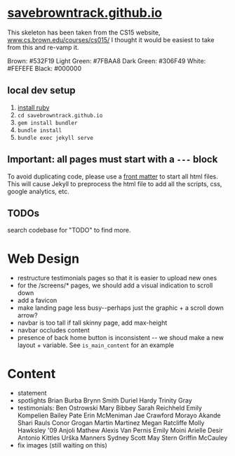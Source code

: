 # [savebrowntrack.github.io](https://savebrowntrack.github.io)

This skeleton has been taken from the CS15 website, www.cs.brown.edu/courses/cs015/
I thought it would be easiest to take from this and re-vamp it.

Brown: #532F19
Light Green: #7FBAA8
Dark Green: #306F49
White: #FEFEFE
Black: #000000

## local dev setup
1. [install ruby](https://jekyllrb.com/docs/installation/)
2. `cd savebrowntrack.github.io`
3. `gem install bundler`
4. `bundle install`
5. `bundle exec jekyll serve`

## Important: all pages must start with a `---` block
To avoid duplicating code, please use a [front matter](https://jekyllrb.com/docs/front-matter/)
to start all html files. This will cause Jekyll to preprocess the html file to
add all the scripts, css, google analytics, etc.

## TODOs
search codebase for "TODO" to find more.

# Web Design
- restructure testimonials pages so that it is easier to upload new ones
- for the /screens/* pages, we should add a visual indication to scroll down
- add a favicon
- make landing page less busy--perhaps just the graphic + a scroll down arrow?
- navbar is too tall if tall skinny page, add max-height
- navbar occludes content
- presence of back home button is inconsistent -- we shoud make a new layout + variable. See `is_main_content` for an example

# Content
- statement
- spotlights
Brian Burba
Brynn Smith
Duriel Hardy
Trinity Gray
- testimonials:
Ben Ostrowski
Mary Bibbey
Sarah Reichheld
Emily Kompelien
Bailey Pate
Erin McMeniman
Jae Crawford
Morayo Akande
Shari Rauls
Conor Grogan
Martin Martinez
Megan Ratcliffe
Molly Hawksley '09
Anjoli Mathew
Alexis Van Pernis
Emily Moini
Arielle Desir
Antonio Kittles
Urška Manners
Sydney Scott
May Stern
Griffin McCauley
- fix images (still waiting on this)
